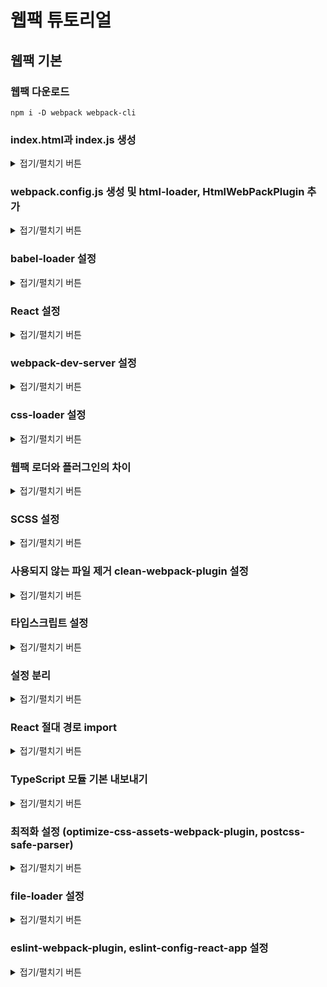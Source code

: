 # 웹팩 튜토리얼

## 웹팩 기본

### 웹팩 다운로드

```
npm i -D webpack webpack-cli
```

### index.html과 index.js 생성

<details>
<summary>접기/펼치기 버튼</summary>


  ```html
  <!-- public/index.html -->
  <!DOCTYPE html>
  <html>
    <head>
      <meta charset="utf-8">
      <title>Webpack App</title>
    <meta name="viewport" content="width=device-width, initial-scale=1"></head>
    <body>
    <script src="index.js"></script></body>
  </html>
  ```

  ```js
  // src/index.js
  alert("Hello World");
  ```
</details>


### webpack.config.js 생성 및 html-loader, HtmlWebPackPlugin 추가

<details>
<summary>접기/펼치기 버튼</summary>


  ```
  // webpack5에서 [DEP_WEBPACK_COMPILATION_ASSETS] DeprecationWarning: Compilation.assets will be frozen in future, all modifications are deprecated.
  // 라는 버그가 경고가 발생한다면 아래와 같이 @next 버전 설치 아니라면 @next 제외하고 설치
  npm i -D html-loader html-webpack-plugin@next
  ```
  html-loader
  - html 파일에 선언된 URL 과 이미지 등 사용자가 필요한 요소를 파싱함

  HtmlWebPackPlugin
  - html-loader가 읽은 내용을 이용하여 html 파일을 생성하도록 함

  ```js
  // webpack.config.js
  const HtmlWebpackPlugin = require("html-webpack-plugin");
  const path = require("path");

  module.exports = {
    entry: "./src/index.js",
    output: {
      filename: "index.js",
      path: path.resolve(__dirname, "dist"),
    },
    mode: "none",
    module: {
      rules: [
        {
          test: /\.html$/i,
          loader: 'html-loader',
          options: {
            minimize: true,
          },
        },
      ],
    },
    plugins: [new HtmlWebpackPlugin()],
  };
  ```
</details>

### babel-loader 설정

<details>
<summary>접기/펼치기 버튼</summary>

  ```
  npm install -D babel-loader @babel/core @babel/preset-env
  ```

  ```js
  // webpack.config.js
  const HtmlWebpackPlugin = require("html-webpack-plugin");
  const path = require("path");

  module.exports = {
    entry: "./src/index.js",
    output: {
      filename: "index.js",
      path: path.resolve(__dirname, "dist"),
    },
    mode: "none",
    module: {
      rules: [
        {
          test: /\.m?js$/,
          exclude: /(node_modules|bower_components)/,
          use: {
            loader: "babel-loader",
            options: {
              presets: ["@babel/preset-env"],
            },
          },
        },
        {
          test: /\.html$/i,
          loader: "html-loader",
          options: {
            minimize: true,
          },
        },
      ],
    },
    plugins: [new HtmlWebpackPlugin()],
  };
  ```
</details>

### React 설정

<details>
<summary>접기/펼치기 버튼</summary>

```
npm i react react-dom
npm i -D @babel/preset-react
```

```js
const HtmlWebpackPlugin = require("html-webpack-plugin");
const path = require("path");

module.exports = {
  entry: "./src/index.jsx",
  output: {
    filename: "index.js",
    path: path.resolve(__dirname, "dist"),
  },
  mode: "none",
  module: {
    rules: [
      {
        test: /\.m?js$/,
        exclude: /(node_modules|bower_components)/,
        use: {
          loader: "babel-loader",
          options: {
            presets: ["@babel/preset-env", "@babel/preset-react"],
          },
        },
      },
      {
        test: /\.html$/i,
        loader: "html-loader",
        options: {
          minimize: true,
        },
      },
    ],
  },
  plugins: [new HtmlWebpackPlugin()],
};
```
</details>

### webpack-dev-server 설정

<details>
<summary>접기/펼치기 버튼</summary>

```
npm i -D webpack-cli webpack-dev-server @webpack-cli/serve
```

```json
"scripts": {
  "build": "webpack",
  "start:dev": "webpack serve --progress"
},
```

```js
// webpack.config.js
const HtmlWebpackPlugin = require("html-webpack-plugin");
const path = require("path");

module.exports = {
  entry: "./src/index.jsx",
  output: {
    filename: "index.js",
    path: path.resolve(__dirname, "dist"),
  },
  devServer: {
    contentBase: path.join(__dirname, "dist"),
    compress: true,
    port: 3000,
    open: true,
    hot: true,
    overlay: true, // 빌드시 에러나 경고를 브라우져 화면에 표시한다.
    stats: "errors-only",
    historyApiFallback: true, // 404 발생시 index.html로 리다이렉트
  },
  mode: "development",
  module: {
    rules: [
      {
        test: /\.m?(js|jsx)$/,
        exclude: /(node_modules|bower_components)/,
        use: {
          loader: "babel-loader",
          options: {
            presets: ["@babel/preset-env", "@babel/preset-react"],
          },
        },
      },
      {
        test: /\.html$/i,
        loader: "html-loader",
        options: {
          minimize: true,
        },
      },
    ],
  },
  resolve: {
    extensions: [".js", ".jsx"],
  },
  plugins: [
    new HtmlWebpackPlugin({
      template: "./public/index.html",
      filename: "index.html",
    }),
  ],
};
```
</details>

### css-loader 설정

<details>
<summary>접기/펼치기 버튼</summary>

```
npm i -D mini-css-extract-plugin css-loader
```

```js
// webpack.config.js
const MiniCssExtractPlugin = require("mini-css-extract-plugin");
...

rules: [
  ...
  {
    test: /\.css$/i,
    use: [MiniCssExtractPlugin.loader, "css-loader"],
  },
],
...
plugins: [
  ...
  new MiniCssExtractPlugin({
    filename: "[name].css",
    chunkFilename: "[id].css",
  }),
],
```
</details>

### 웹팩 로더와 플러그인의 차이

<details>
<summary>접기/펼치기 버튼</summary>

웹팩의 로더와 플러그인의 차이는 간단하다 차이는 다음과 같다.

로더는 웹팩이 이해할 수 있게 비 자바스크립트 파일을 변환하여 웹팩이 읽을 수 있게 한다.
플러그인은 번들된 결과물을 처리하는데 이는 간단히 생각하면 추출된 결과물은 플러그인을 통해 만들어진다고 생각하면 된다.
</details>

### SCSS 설정

<details>
<summary>접기/펼치기 버튼</summary>

```
npm install -D sass-loader sass
```

```js
// webpack.config.js
rules: [
  ...
  // 기존
  {
    test: /\.css$/i,
    use: [MiniCssExtractPlugin.loader, "css-loader"],
  },
  // 변경후
  {
    test: /\.(sa|sc|c)ss$/i,
    use: [MiniCssExtractPlugin.loader, "css-loader", "sass-loader"],
  },
],
...
```
</details>

### 사용되지 않는 파일 제거 clean-webpack-plugin 설정

<details>
<summary>접기/펼치기 버튼</summary>

```
npm i -D clean-webpack-plugin
```

```js
// webpack.config.js
...
const { CleanWebpackPlugin } = require("clean-webpack-plugin");
...
plugins: [
  new CleanWebpackPlugin(),
  ...
],
...
```

</details>

### 타입스크립트 설정

<details>
<summary>접기/펼치기 버튼</summary>

```
npm i -D typescript@4.0.5 ts-loader @types/react @types/react-dom
npx tsconfig.json
// react 선택
```

```json
// tsconfig.json
{
  ...
  "include": [
    "src"
  ],
  ...
}
```

```js
// webpack.config.js
...
entry: "./src/index.tsx",
...
rules: [
  ...
  {
    test: /\.tsx?$/,
    use: "ts-loader",
    exclude: /node_modules/,
  },
]
...
resolve: {
  extensions: [".tsx", ".ts", ".js", ".jsx"],
},
...
```
</details>

### 설정 분리

<details>
<summary>접기/펼치기 버튼</summary>

```js
// config/webpack.config.js
const path = require("path");
const HtmlWebpackPlugin = require("html-webpack-plugin");
const MiniCssExtractPlugin = require("mini-css-extract-plugin");
const { CleanWebpackPlugin } = require("clean-webpack-plugin");

module.exports = {
  entry: "./src/index.tsx",
  output: {
    filename: "index.js",
    path: path.resolve(__dirname, "../dist"),
  },
  mode: "none",
  module: {
    rules: [
      {
        test: /\.m?(js|jsx)$/,
        exclude: /(node_modules|bower_components)/,
        use: {
          loader: "babel-loader",
          options: {
            presets: ["@babel/preset-env", "@babel/preset-react"],
          },
        },
      },
      {
        test: /\.html$/i,
        loader: "html-loader",
        options: {
          minimize: true,
        },
      },
      {
        test: /\.(sa|sc|c)ss$/i,
        use: [MiniCssExtractPlugin.loader, "css-loader", "sass-loader"],
      },
      {
        test: /\.tsx?$/,
        use: "ts-loader",
        exclude: /node_modules/,
      },
    ],
  },
  resolve: {
    extensions: [".tsx", ".ts", ".js", ".jsx"],
  },
  plugins: [
    new CleanWebpackPlugin(),
    new HtmlWebpackPlugin({
      template: "./public/index.html",
      filename: "index.html",
    }),
    new MiniCssExtractPlugin({
      filename: "[name].css",
      chunkFilename: "[id].css",
    }),
  ],
};
```

```js
// webpack.config.prod.js
const webpackConfig = require("./webpack.config");

module.exports = {
  ...webpackConfig,
  mode: "production",
};
```

```js
// webpack.config.dev.js
const path = require("path");
const webpackConfig = require("./webpack.config");

module.exports = {
  ...webpackConfig,
  devServer: {
    contentBase: path.join(__dirname, "../dist"),
    compress: true,
    port: 3000,
    hot: true,
    overlay: true, // 빌드시 에러나 경고를 브라우져 화면에 표시한다.
    stats: "errors-only",
    historyApiFallback: true, // 404 발생시 index.html로 리다이렉트
  },
  mode: "development",
};

```
</details>

### React 절대 경로 import

<details>
<summary>접기/펼치기 버튼</summary>

```js
// config/webpack.config.js
...
resolve: {
  extensions: [".tsx", ".ts", ".js", ".jsx"],
  alias: {
    src: path.resolve(__dirname, "../src"),
  },
},
...
```
</details>

### TypeScript 모듈 기본 내보내기

<details>
<summary>접기/펼치기 버튼</summary>

`"allowSyntheticDefaultImports": true`
export default 를 export 한 값들을 가지는 객체로 설정

```json
// tsconfig.json
{
  ...
  "compilerOptions": {
    ...
    "allowSyntheticDefaultImports": true
  }
  ...
}
```
</details>

### 최적화 설정 (optimize-css-assets-webpack-plugin, postcss-safe-parser)

<details>
<summary>접기/펼치기 버튼</summary>

```
npm i -D optimize-css-assets-webpack-plugin postcss-safe-parser
```

```js
// config/webpack.config.js
...
output: {
  filename: "js/[contenthash].bundle.js",
  path: path.resolve(__dirname, "../dist"),
  publicPath: "/",
},
...
```

```js
// webpack.config.prod.js
const webpackConfig = require("./webpack.config");
const TerserPlugin = require("terser-webpack-plugin");
const OptimizeCssAssetsPlugin = require("optimize-css-assets-webpack-plugin");
const safePostCssParser = require("postcss-safe-parser");

module.exports = {
  ...webpackConfig,
  optimization: {
    minimize: true,
    splitChunks: {
      chunks: "all",
    },
    minimizer: [
      new TerserPlugin({
        terserOptions: {
          format: {
            comments: false,
          },
        },
        parallel: true,
        extractComments: false,
      }),
      new OptimizeCssAssetsPlugin({
        cssProcessorOptions: {
          parser: safePostCssParser,
          map: {
            inline: false,
            annotation: true,
          },
        },
        cssProcessorPluginOptions: {
          preset: ["default", { minifyFontValues: { removeQuotes: false } }],
        },
      }),
    ],
  },
  mode: "production",
};
```
</details>

### file-loader 설정

<details>
<summary>접기/펼치기 버튼</summary>

```
npm i -D file-loader
```

```js
//config/webpack.config.js
...
rules: [
  ...
  {
    test: /\.(png|jpe?g|gif)$/i,
    loader: "file-loader",
    options: {
      name: "[path][name].[ext]",
    },
  },
  ...
],
...
```

```json
// tsconfig.json
{
  "compilerOptions": {
    ...
    "typeRoots": [
      "./node_modules/@types",
      "./src/@types"
    ]
  },
  ...
}
```

```ts
// src/@types/import-image.d.ts
declare module "*.png" {
  const src: string;
  export default src;
}

declare module "*.jpg" {
  const src: string;
  export default src;
}

declare module "*.jpeg" {
  const src: string;
  export default src;
}

declare module "*.gif" {
  const src: string;
  export default src;
}
```

```tsx
// src/components/Contents.tsx
import React from "react";
import Image from "src/assets/books.jpg";

function Contents() {
  return <img src={Image} />;
}

export default Contents;
```
</details>

### eslint-webpack-plugin, eslint-config-react-app 설정

<details>
<summary>접기/펼치기 버튼</summary>

```
npm i -D eslint eslint-webpack-plugin
npm i -D eslint-config-react-app @typescript-eslint/eslint-plugin@^4.0.0 @typescript-eslint/parser@^4.0.0 babel-eslint@^10.0.0 eslint@^7.5.0 eslint-plugin-flowtype@^5.2.0 eslint-plugin-import@^2.22.0 eslint-plugin-jsx-a11y@^6.3.1 eslint-plugin-react@^7.20.3 eslint-plugin-react-hooks@^4.0.8
```

```js
// config/webpack.config.js
...
const ESLintPlugin = require("eslint-webpack-plugin");

module.exports = {
  ...
  plugins: [
    ...
    new ESLintPlugin({
      extensions: ["tsx", "ts", "js", "jsx"],
      exclude: "node_modules",
      emitError: true,
      emitWarning: true,
      failOnError: false,
      failOnWarning: false,
    }),
  ],
};
```

```json
// .eslintrc.json
{
  "extends": "react-app"
}
```
</details>
